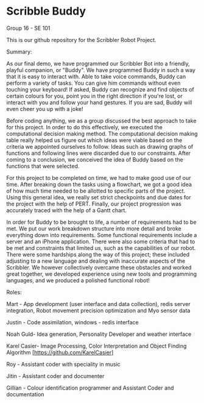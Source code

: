Scribble Buddy
=========================

Group 16 - SE 101

This is our github repository for the Scribbler Robot Project.

Summary:

As our final demo, we have programmed our Scribbler Bot into a friendly, playful companion, or "Buddy". We have programmed Buddy in such a way that it is easy to interact with. Able to take voice commands, Buddy can perform a variety of tasks. You can give him commands without even touching your keyboard! If asked, Buddy can recognize and find objects of certain colours for you, point you in the right direction if you're lost, or interact with you and follow your hand gestures. If you are sad, Buddy will even cheer you up with a joke!

Before coding anything, we as a group discussed the best approach to take for this project. In order to do this effectively, we executed the computational decision making method. The computational decision making table really helped us figure out which ideas were viable based on the criteria we appointed ourselves to follow. Ideas such as drawing graphs of functions and following lines were discarded due to our constraints. After coming to a conclusion, we conceived the idea of Buddy based on the functions that were selected.

For this project to be completed on time, we had to make good use of our time. After breaking down the tasks using a flowchart, we got a good idea of how much time needed to be allotted to specific parts of the project. Using this general idea, we really set strict checkpoints and due dates for the project with the help of PERT. Finally, our project progression was accurately traced with the help of a Gantt chart.

In order for Buddy to be brought to life, a number of requirements had to be met. We put our work breakdown structure into more detail and broke everything down into requirements. Some functional requirements include a server and an iPhone application. There were also some criteria that had to be met and constraints that limited us, such as the capabilities of our robot.
There were some hardships along the way of this project; these included adjusting to a new language and dealing with inaccurate aspects of the Scribbler. We however collectively overcame these obstacles and worked great together, we developed experience using new tools and programming languages, and we produced a polished functional robot!

Roles: 

Mart - App development (user interface and data collection), redis server integration, Robot movement precision optimization and Myo sensor data 

Justin - Code assimilation, windows - redis interface

Noah Guld- Idea generation, Personality Developer and weather interface

Karel Casier- Image Processing, Color Interpretation and Object Finding Algorithm [https://github.com/KarelCasier]

Roy - Assistant coder with speciality in music

Jitin - Assistant coder and documenter

Gillian - Colour identification programmer and Assistant Coder and documentation

